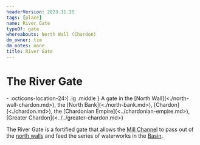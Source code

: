 ```yaml
---
headerVersion: 2023.11.25
tags: [place]
name: River Gate
typeOf: gate
whereabouts: North Wall (Chardon)
dm_owner: tim
dm_notes: none
title: River Gate
---
```

# The River Gate
<div class="grid cards ext-narrow-margin ext-one-column" markdown>
-    :octicons-location-24:{ .lg .middle } A gate in the [North Wall](<./north-wall-chardon.md>), the [North Bank](<./north-bank.md>), [Chardon](<./chardon.md>), the [Chardonian Empire](<../chardonian-empire.md>), [Greater Chardon](<../../greater-chardon.md>)  
</div>


The River Gate is a fortified gate that allows the [Mill Channel](<./mill-channel.md>) to pass out of the [north walls](<./north-wall-chardon.md>) and feed the series of waterworks in the [Basin](<./ragwater-basin.md>).